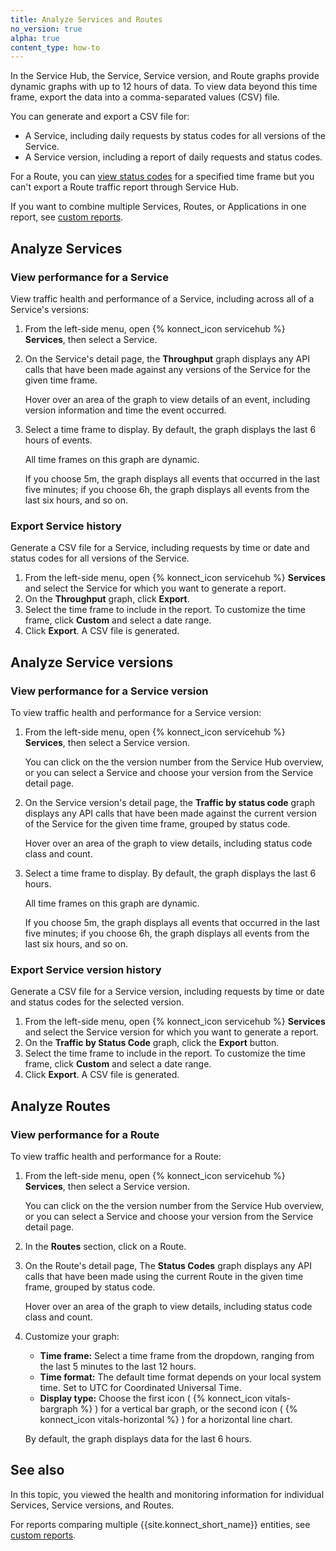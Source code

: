 ```yaml
---
title: Analyze Services and Routes
no_version: true
alpha: true
content_type: how-to
---
```


In the Service Hub, the Service, Service version, and Route graphs provide dynamic
graphs with up to 12 hours of data. To view data beyond this time frame, export
the data into a comma-separated values (CSV) file.

You can generate and export a CSV file for:

* A Service, including daily requests by status codes for all versions of the
Service.
* A Service version, including a report of daily requests and status codes.

For a Route, you can [view status codes](#view-performance-for-a-route)
for a specified time frame but you can't export a Route traffic report through
Service Hub.

If you want to combine multiple Services, Routes, or Applications in one report,
see [custom reports](/konnect/vitals/generate-reports/).

## Analyze Services

### View performance for a Service

View traffic health and performance of a Service, including across all of a
Service's versions:

1. From the left-side menu, open {% konnect_icon servicehub %} **Services**, then
select a Service.

1. On the Service's detail page, the **Throughput** graph displays any API calls
that have been made against any versions of the Service for the given time frame.

    Hover over an area of the graph to view details of an event, including
    version information and time the event occurred.

1. Select a time frame to display. By default, the graph displays the last
6 hours of events.

    All time frames on this graph are dynamic.

    If you choose 5m, the graph displays all events that occurred in the last five
    minutes; if you choose 6h, the graph displays all events from the last six
    hours, and so on.


### Export Service history

Generate a CSV file for a Service, including requests by time or date and
status codes for all versions of the Service.

1. From the left-side menu, open {% konnect_icon servicehub %} **Services** and
select the Service for which you want to generate a
report.
2. On the **Throughput** graph, click **Export**.
3. Select the time frame to include in the report. To customize the time frame,
click **Custom** and select a date range.
4. Click **Export**. A CSV file is generated.

## Analyze Service versions

### View performance for a Service version

To view traffic health and performance for a Service version:

1.  From the left-side menu, open {% konnect_icon servicehub %} **Services**,
then select a Service version.

    You can click on the the version number from the Service Hub overview, or
    you can select a Service and choose your version from the Service detail page.

1. On the Service version's detail page, the **Traffic by status code** graph
displays any API calls that have been made against the current version of the
Service for the given time frame, grouped by status code.

    Hover over an area of the graph to view details, including status code
    class and count.

1. Select a time frame to display. By default, the graph displays the last 6
hours.

    All time frames on this graph are dynamic.

    If you choose 5m, the graph displays all events that occurred in the last five
    minutes; if you choose 6h, the graph displays all events from the last six
    hours, and so on.

### Export Service version history

Generate a CSV file for a Service version, including requests by time or
 date and status codes for the selected version.

1. From the left-side menu, open {% konnect_icon servicehub %}
**Services** and select the Service version for which you want to generate a
report.
2. On the **Traffic by Status Code** graph, click the **Export** button.
3. Select the time frame to include in the report. To customize the time frame,
click **Custom** and select a date range.
4. Click **Export**. A CSV file is generated.

## Analyze Routes

### View performance for a Route

To view traffic health and performance for a Route:

1.  From the left-side menu, open
{% konnect_icon servicehub %} **Services**, then select a Service version.

    You can click on the the version number from the Service Hub overview, or
    you can select a Service and choose your version from the Service detail page.

1. In the **Routes** section, click on a Route.

1. On the Route's detail page, The **Status Codes** graph displays any API
calls that have been made using the current Route in the given time frame,
grouped by status code.

    Hover over an area of the graph to view details, including status code
    class and count.

1. Customize your graph:
    * **Time frame:** Select a time frame from the dropdown, ranging from the
    last 5 minutes to the last 12 hours.
    * **Time format:** The default time format depends on your local system time.
    Set to UTC for Coordinated Universal Time.
    * **Display type:** Choose the first icon
    ( {% konnect_icon vitals-bargraph %} )
    for a vertical bar graph, or the second icon
    ( {% konnect_icon vitals-horizontal %} )
    for a horizontal line chart.

    By default, the graph displays data for the last 6 hours.

## See also

In this topic, you viewed the health and monitoring information for individual
Services, Service versions, and Routes.

For reports comparing multiple {{site.konnect_short_name}} entities, see [custom reports](/konnect/vitals/generate-reports/).
